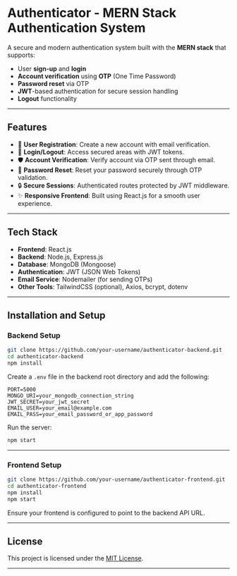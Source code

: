 # Authenticator - MERN Stack Authentication System

A secure and modern authentication system built with the **MERN stack** that supports:

- User **sign-up** and **login**
- **Account verification** using **OTP** (One Time Password)
- **Password reset** via OTP
- **JWT**-based authentication for secure session handling
- **Logout** functionality

---

## Features

- 🔐 **User Registration**: Create a new account with email verification.
- 🔑 **Login/Logout**: Access secured areas with JWT tokens.
- 🛡️ **Account Verification**: Verify account via OTP sent through email.
- 🔄 **Password Reset**: Reset your password securely through OTP validation.
- 🔒 **Secure Sessions**: Authenticated routes protected by JWT middleware.
- ✨ **Responsive Frontend**: Built using React.js for a smooth user experience.

---

## Tech Stack

- **Frontend**: React.js
- **Backend**: Node.js, Express.js
- **Database**: MongoDB (Mongoose)
- **Authentication**: JWT (JSON Web Tokens)
- **Email Service**: Nodemailer (for sending OTPs)
- **Other Tools**: TailwindCSS (optional), Axios, bcrypt, dotenv

---

## Installation and Setup

### Backend Setup

```bash
git clone https://github.com/your-username/authenticator-backend.git
cd authenticator-backend
npm install
```

Create a `.env` file in the backend root directory and add the following:

```env
PORT=5000
MONGO_URI=your_mongodb_connection_string
JWT_SECRET=your_jwt_secret
EMAIL_USER=your_email@example.com
EMAIL_PASS=your_email_password_or_app_password
```

Run the server:

```bash
npm start
```

---
### Frontend Setup

```bash
git clone https://github.com/your-username/authenticator-frontend.git
cd authenticator-frontend
npm install
npm start
```

Ensure your frontend is configured to point to the backend API URL.

---

## License

This project is licensed under the [MIT License](LICENSE).

---

